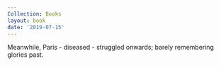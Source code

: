 ```yaml
---
Collection: Books
layout: book
date: '2019-07-15'
---
```

Meanwhile, Paris - diseased - struggled onwards; barely remembering glories past.
